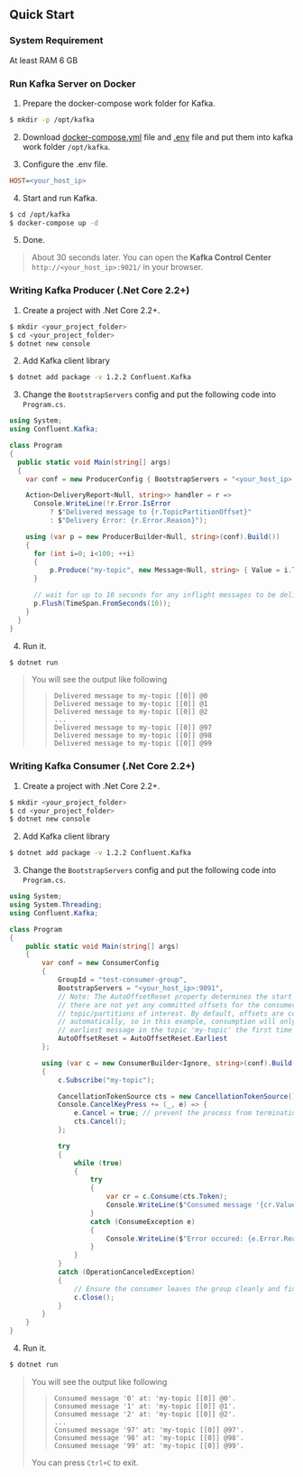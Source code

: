 
Quick Start
-----------

### System Requirement
  At least RAM 6 GB

### Run Kafka Server on Docker

  1. Prepare the docker-compose work folder for Kafka.
  ```bash
  $ mkdir -p /opt/kafka
  ```

  2. Download [docker-compose.yml](docker/docker-compose.yml) file and [.env](docker/.env) file and put them into kafka work folder `/opt/kafka`.

  3. Configure the .env file.
  ```ini
  HOST=<your_host_ip>
  ```

  4. Start and run Kafka.
  ```bash
  $ cd /opt/kafka
  $ docker-compose up -d
  ```

  5. Done.

  > About 30 seconds later. You can open the **Kafka Control Center** `http://<your_host_ip>:9021/` in your browser.


### Writing Kafka Producer (.Net Core 2.2+)

  1. Create a project with .Net Core 2.2+.
  ```bash
  $ mkdir <your_project_folder>
  $ cd <your_project_folder>
  $ dotnet new console
  ```

  2. Add Kafka client library
  ```bash
  $ dotnet add package -v 1.2.2 Confluent.Kafka
  ```

  3. Change the `BootstrapServers` config and put the following code into `Program.cs`.
  ```csharp
  using System;
  using Confluent.Kafka;

  class Program
  {
    public static void Main(string[] args)
    {
      var conf = new ProducerConfig { BootstrapServers = "<your_host_ip>:9091" };

      Action<DeliveryReport<Null, string>> handler = r => 
        Console.WriteLine(!r.Error.IsError
            ? $"Delivered message to {r.TopicPartitionOffset}"
            : $"Delivery Error: {r.Error.Reason}");

      using (var p = new ProducerBuilder<Null, string>(conf).Build())
      {
        for (int i=0; i<100; ++i)
        {
            p.Produce("my-topic", new Message<Null, string> { Value = i.ToString() }, handler);
        }

        // wait for up to 10 seconds for any inflight messages to be delivered.
        p.Flush(TimeSpan.FromSeconds(10));
      }
    }
  }
  ```

  4. Run it.
  ```bash
  $ dotnet run
  ```

  > You will see the output like following
  > > ```
  > > Delivered message to my-topic [[0]] @0
  > > Delivered message to my-topic [[0]] @1
  > > Delivered message to my-topic [[0]] @2
  > > ...
  > > Delivered message to my-topic [[0]] @97
  > > Delivered message to my-topic [[0]] @98
  > > Delivered message to my-topic [[0]] @99
  > > ```


### Writing Kafka Consumer (.Net Core 2.2+)

  1. Create a project with .Net Core 2.2+.
  ```bash
  $ mkdir <your_project_folder>
  $ cd <your_project_folder>
  $ dotnet new console
  ```

  2. Add Kafka client library
  ```bash
  $ dotnet add package -v 1.2.2 Confluent.Kafka
  ```

  3. Change the `BootstrapServers` config and put the following code into `Program.cs`.
  ```csharp
  using System;
  using System.Threading;
  using Confluent.Kafka;

  class Program
  {
      public static void Main(string[] args)
      {
          var conf = new ConsumerConfig
          { 
              GroupId = "test-consumer-group",
              BootstrapServers = "<your_host_ip>:9091",
              // Note: The AutoOffsetReset property determines the start offset in the event
              // there are not yet any committed offsets for the consumer group for the
              // topic/partitions of interest. By default, offsets are committed
              // automatically, so in this example, consumption will only start from the
              // earliest message in the topic 'my-topic' the first time you run the program.
              AutoOffsetReset = AutoOffsetReset.Earliest
          };

          using (var c = new ConsumerBuilder<Ignore, string>(conf).Build())
          {
              c.Subscribe("my-topic");

              CancellationTokenSource cts = new CancellationTokenSource();
              Console.CancelKeyPress += (_, e) => {
                  e.Cancel = true; // prevent the process from terminating.
                  cts.Cancel();
              };

              try
              {
                  while (true)
                  {
                      try
                      {
                          var cr = c.Consume(cts.Token);
                          Console.WriteLine($"Consumed message '{cr.Value}' at: '{cr.TopicPartitionOffset}'.");
                      }
                      catch (ConsumeException e)
                      {
                          Console.WriteLine($"Error occured: {e.Error.Reason}");
                      }
                  }
              }
              catch (OperationCanceledException)
              {
                  // Ensure the consumer leaves the group cleanly and final offsets are committed.
                  c.Close();
              }
          }
      }
  }
  ```

  4. Run it.
  ```bash
  $ dotnet run
  ```

  > You will see the output like following
  > > ```
  > > Consumed message '0' at: 'my-topic [[0]] @0'.
  > > Consumed message '1' at: 'my-topic [[0]] @1'.
  > > Consumed message '2' at: 'my-topic [[0]] @2'.
  > > ...
  > > Consumed message '97' at: 'my-topic [[0]] @97'.
  > > Consumed message '98' at: 'my-topic [[0]] @98'.
  > > Consumed message '99' at: 'my-topic [[0]] @99'.
  > > ```
  > You can press `Ctrl+C` to exit.


